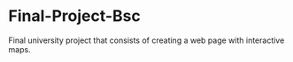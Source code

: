 # Final-Project-Bsc
Final university project that consists of creating a web page with interactive maps.

